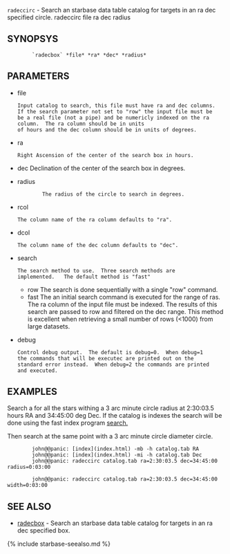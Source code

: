 

`radeccirc` - Search an starbase data table catalog for targets in an ra dec
             specified circle.  radeccirc file ra dec radius

SYNOPSYS
--------

```
        `radecbox` *file* *ra* *dec* *radius*
```

PARAMETERS
----------

  * file

        Input catalog to search, this file must have ra and dec columns.
        If the search parameter not set to "row" the input file must be 
        be a real file (not a pipe) and be numericly indexed on the ra 
        column.  The ra column should be in units
        of hours and the dec column should be in units of degrees.
  * ra

        Right Ascension of the center of the search box in hours.

  * dec
        Declination of the center of the search box in degrees.

  * radius

                The radius of the circle to search in degrees.

  * rcol

        The column name of the ra column defaults to "ra".

  * dcol

        The column name of the dec column defaults to "dec".

  * search

        The search method to use.  Three search methods are
        implemented.   The default method is "fast"

    * row       The search is done sequentially with a single "row" command.
    * fast      The an initial search command is executed for the range of 
                ras.  The ra column of the input file must be indexed.  The
                results of this search are passed to row and filtered on the
                dec range.  This method is excellent when retrieving a small
                number of rows (<1000) from large datasets.

  * debug

        Control debug output.  The default is debug=0.  When debug=1
        the commands that will be executec are printed out on the 
        standard error instead.  When debug=2 the commands are printed 
        and executed.

EXAMPLES
--------

Search a for all the stars withing a 3 arc minute circle radius at 2:30:03.5
hours RA and 34:45:00 deg Dec.  If the catalog is indexes the search will be
done using the fast index program [search.](search..html)

Then search at the same point with a 3 arc minute circle diameter circle.

```
        john@@panic: [index](index.html) -mb -h catalog.tab RA
        john@@panic: [index](index.html) -mi -h catalog.tab Dec
        john@@panic: radeccirc catalog.tab ra=2:30:03.5 dec=34:45:00 radius=0:03:00

        john@@panic: radeccirc catalog.tab ra=2:30:03.5 dec=34:45:00 width=0:03:00
```

SEE ALSO
--------


- [radecbox](radecbox.html) - Search an starbase data table catalog for targets
               in an ra dec specified box.


{% include starbase-seealso.md %}
